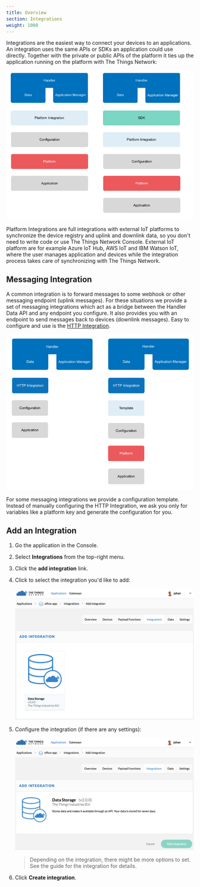```yaml
---
title: Overview
section: Integrations
weight: 1000
---
```


Integrations are the easiest way to connect your devices to an applications. An integration uses the same APIs or SDKs an application could use directly. Together with the private or public APIs of the platform it ties up the application running on the platform with The Things Network:

![Platform Integration](../options-integration.png)

Platform Integrations are full integrations with external IoT platforms to synchronize the device registry and uplink and downlink data, so you don't need to write code or use The Things Network Console. External IoT platform are for example Azure IoT Hub, AWS IoT and IBM Watson IoT, where the user manages application and devices while the integration process takes care of synchronizing with The Things Network.

## Messaging Integration

A common integration is to forward messages to some webhook or other messaging endpoint (uplink messages). For these situations we provide a set of messaging integrations which act as a bridge between the Handler Data API and any endpoint you configure. It also provides you with an endpoint to send messages back to devices (downlink messages). Easy to configure and use is the [HTTP Integration](http/index.md).

![HTTP Integration](../options-http.png)

For some messaging integrations we provide a configuration template. Instead of manually configuring the HTTP Integration, we ask you only for variables like a platform key and generate the configuration for you.

## Add an Integration

1.  Go the application in the Console.
2.  Select **Integrations** from the top-right menu.
3.  Click the **add integration** link.
4.  Click to select the integration you'd like to add:

    ![Select](../integration-select.png)
    
5.  Configure the integration (if there are any settings):

    ![Config](../integration-config.png)
    
    > Depending on the integration, there might be more options to set. See the guide for the integration for details.
    
6.  Click **Create integration**.
